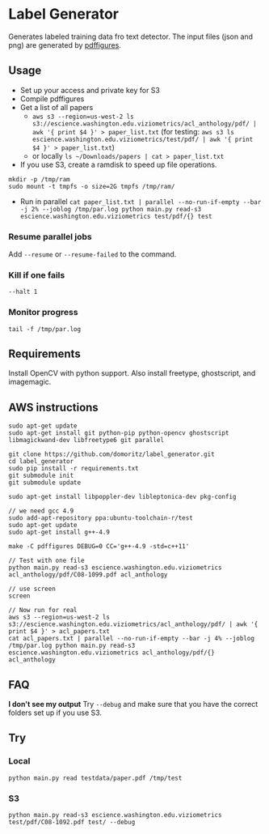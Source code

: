 # Label Generator

Generates labeled training data fro text detector. The input files (json and png) are generated by [pdffigures](http://pdffigures.allenai.org/).


## Usage

* Set up your access and private key for S3
* Compile pdffigures
* Get a list of all papers
  * `aws s3 --region=us-west-2 ls s3://escience.washington.edu.viziometrics/acl_anthology/pdf/ | awk '{ print $4 }' > paper_list.txt`
    (for testing: `aws s3 ls escience.washington.edu.viziometrics/test/pdf/ | awk '{ print $4 }' > paper_list.txt`)
  * or locally `ls ~/Downloads/papers | cat > paper_list.txt`
* If you use S3, create a ramdisk to speed up file operations.
```
mkdir -p /tmp/ram
sudo mount -t tmpfs -o size=2G tmpfs /tmp/ram/
```
* Run in parallel `cat paper_list.txt | parallel --no-run-if-empty --bar -j 2% --joblog /tmp/par.log python main.py read-s3 escience.washington.edu.viziometrics test/pdf/{} test`

### Resume parallel jobs

Add `--resume` or `--resume-failed` to the command.

### Kill if one fails

`--halt 1`

### Monitor progress

`tail -f /tmp/par.log`


## Requirements

Install OpenCV with python support. Also install freetype, ghostscript, and imagemagic.

## AWS instructions

```
sudo apt-get update
sudo apt-get install git python-pip python-opencv ghostscript libmagickwand-dev libfreetype6 git parallel

git clone https://github.com/domoritz/label_generator.git
cd label_generator
sudo pip install -r requirements.txt
git submodule init
git submodule update

sudo apt-get install libpoppler-dev libleptonica-dev pkg-config

// we need gcc 4.9
sudo add-apt-repository ppa:ubuntu-toolchain-r/test
sudo apt-get update
sudo apt-get install g++-4.9

make -C pdffigures DEBUG=0 CC='g++-4.9 -std=c++11'

// Test with one file
python main.py read-s3 escience.washington.edu.viziometrics acl_anthology/pdf/C08-1099.pdf acl_anthology

// use screen
screen

// Now run for real
aws s3 --region=us-west-2 ls s3://escience.washington.edu.viziometrics/acl_anthology/pdf/ | awk '{ print $4 }' > acl_papers.txt
cat acl_papers.txt | parallel --no-run-if-empty --bar -j 4% --joblog /tmp/par.log python main.py read-s3 escience.washington.edu.viziometrics acl_anthology/pdf/{} acl_anthology
```

## FAQ

**I don't see my output** Try `--debug` and make sure that you have the correct folders set up if you use S3.


## Try

### Local

`python main.py read testdata/paper.pdf /tmp/test`

### S3

`python main.py read-s3 escience.washington.edu.viziometrics test/pdf/C08-1092.pdf test/ --debug`
